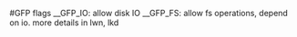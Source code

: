 


#GFP flags
__GFP_IO: allow disk IO
__GFP_FS: allow fs operations, depend on io.
more details in lwn, lkd


